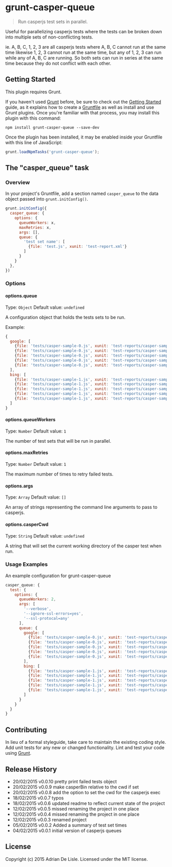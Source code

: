 # grunt-casper-queue

> Run casperjs test sets in parallel.

Useful for parallelizing casperjs tests where the tests can be broken down into multiple sets of non-conflicting tests.

ie. A, B, C, 1, 2, 3 are all casperjs tests where A, B, C cannot run at the same time likewise 1, 2, 3 cannot run at the same time, but any of 1, 2, 3 can run while any of A, B, C are running. 
So both sets can run in series at the same time because they do not conflict with each other.

## Getting Started
This plugin requires Grunt.

If you haven't used [Grunt](http://gruntjs.com/) before, be sure to check out the [Getting Started](http://gruntjs.com/getting-started) guide, as it explains how to create a [Gruntfile](http://gruntjs.com/sample-gruntfile) as well as install and use Grunt plugins. Once you're familiar with that process, you may install this plugin with this command:

```shell
npm install grunt-casper-queue --save-dev
```

Once the plugin has been installed, it may be enabled inside your Gruntfile with this line of JavaScript:

```js
grunt.loadNpmTasks('grunt-casper-queue');
```

## The "casper_queue" task

### Overview
In your project's Gruntfile, add a section named `casper_queue` to the data object passed into `grunt.initConfig()`.

```js
grunt.initConfig({
  casper_queue: {
    options: {
      queueWorkers: x,
      maxRetries: x,
      args: [],
      queue: {
        'test set name': [
          {file: 'test.js', xunit: 'test-report.xml'}
        ]
      }
    }
  },
})
```

### Options

#### options.queue
Type: `Object`
Default value: `undefined`

A configuration object that holds the tests sets to be run.

Example:

```js
{
  google: [
    {file: 'tests/casper-sample-0.js', xunit: 'test-reports/casper-sample-0-0.xml'},
    {file: 'tests/casper-sample-0.js', xunit: 'test-reports/casper-sample-0-1.xml'},
    {file: 'tests/casper-sample-0.js', xunit: 'test-reports/casper-sample-0-2.xml'},
    {file: 'tests/casper-sample-0.js', xunit: 'test-reports/casper-sample-0-3.xml'},
    {file: 'tests/casper-sample-0.js', xunit: 'test-reports/casper-sample-0-4.xml'}
  ],
  bing: [
    {file: 'tests/casper-sample-1.js', xunit: 'test-reports/casper-sample-1-0.xml'},
    {file: 'tests/casper-sample-1.js', xunit: 'test-reports/casper-sample-1-1.xml'},
    {file: 'tests/casper-sample-1.js', xunit: 'test-reports/casper-sample-1-2.xml'},
    {file: 'tests/casper-sample-1.js', xunit: 'test-reports/casper-sample-1-3.xml'},
    {file: 'tests/casper-sample-1.js', xunit: 'test-reports/casper-sample-1-4.xml'}
  ]
}
```

#### options.queueWorkers
Type: `Number`
Default value: `1`

The number of test sets that will be run in parallel.

#### options.maxRetries
Type: `Number`
Default value: `1`

The maximum number of times to retry failed tests.

#### options.args
Type: `Array`
Default value: `[]`

An array of strings representing the command line arguments to pass to casperjs.

#### options.casperCwd
Type: `String`
Default value: `undefined`

A string that will set the current working directory of the casper test when run.

### Usage Examples

An example configuration for grunt-casper-queue

```js
casper_queue: {
  test: {
    options: {
      queueWorkers: 2,
      args: [
        '--verbose',
        '--ignore-ssl-errors=yes',
        '--ssl-protocal=any'
      ],
      queue: {
        google: [
          {file: 'tests/casper-sample-0.js', xunit: 'test-reports/casper-sample-0-0.xml'},
          {file: 'tests/casper-sample-0.js', xunit: 'test-reports/casper-sample-0-1.xml'},
          {file: 'tests/casper-sample-0.js', xunit: 'test-reports/casper-sample-0-2.xml'},
          {file: 'tests/casper-sample-0.js', xunit: 'test-reports/casper-sample-0-3.xml'},
          {file: 'tests/casper-sample-0.js', xunit: 'test-reports/casper-sample-0-4.xml'}
        ],
        bing: [
          {file: 'tests/casper-sample-1.js', xunit: 'test-reports/casper-sample-1-0.xml'},
          {file: 'tests/casper-sample-1.js', xunit: 'test-reports/casper-sample-1-1.xml'},
          {file: 'tests/casper-sample-1.js', xunit: 'test-reports/casper-sample-1-2.xml'},
          {file: 'tests/casper-sample-1.js', xunit: 'test-reports/casper-sample-1-3.xml'},
          {file: 'tests/casper-sample-1.js', xunit: 'test-reports/casper-sample-1-4.xml'}
        ]
      }
    }
  }
}
```

## Contributing
In lieu of a formal styleguide, take care to maintain the existing coding style. Add unit tests for any new or changed functionality. Lint and test your code using [Grunt](http://gruntjs.com/).

## Release History
* 20/02/2015    v0.0.10   pretty print failed tests object
* 20/02/2015    v0.0.9    make casperBin relative to the cwd if set
* 20/02/2015    v0.0.8    add the option to set the cwd for the casperjs exec
* 18/02/2015    v0.0.7    typos
* 18/02/2015    v0.0.6    updated readme to reflect current state of the project
* 12/02/2015    v0.0.5    missed renaming the project in one place
* 12/02/2015    v0.0.4    missed renaming the project in one place
* 12/02/2015    v0.0.3    renamed project
* 05/02/2015    v0.0.2    Added a summary of test set times
* 04/02/2015    v0.0.1    initial version of casperjs queues

## License
Copyright (c) 2015 Adrian De Lisle. Licensed under the MIT license.
